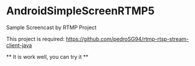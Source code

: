 # AndroidSimpleScreenRTMP5
Sample Screencast by RTMP Project

This project is required: https://github.com/pedroSG94/rtmp-rtsp-stream-client-java

** It is work well, you can try it **
